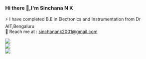 ### Hi there 👋,I'm Sinchana N K
⚡ I have completed B.E in Electronics and Instrumentation from Dr AIT,Bengaluru<br>💬 Reach me at : sinchanank2001@gmail.com<br>

![](https://github-readme-stats.vercel.app/api?username=SinchanaNK1&theme=swift&hide_border=false&include_all_commits=true&count_private=true)<br/>
![](https://github-readme-streak-stats.herokuapp.com/?user=SinchanaNK1&theme=swift&hide_border=false)<br/>
[![](https://visitcount.itsvg.in/api?id=SinchanaNK1&icon=0&color=0)](https://visitcount.itsvg.in)




